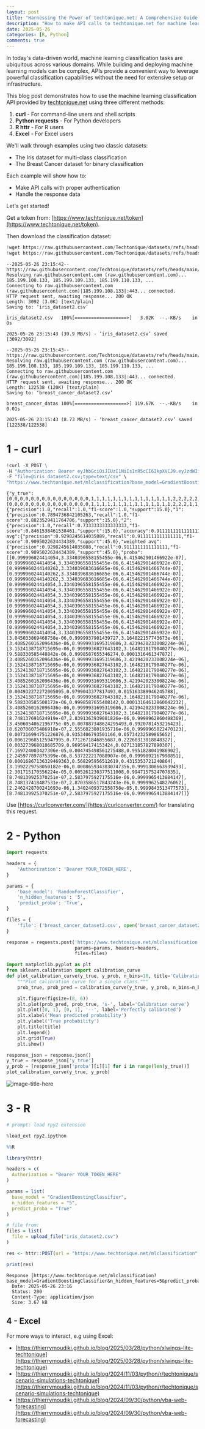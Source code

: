 ```yaml
---
layout: post
title: "Harnessing the Power of techtonique.net: A Comprehensive Guide to Machine Learning Classification via an API"
description: "How to make API calls to techtonique.net for machine learning classification tasks using curl, Python requests, and R httr"
date: 2025-05-26
categories: [R, Python]
comments: true
---
```


In today's data-driven world, machine learning classification tasks are ubiquitous across various domains. While building and deploying machine learning models can be complex, APIs provide a convenient way to leverage powerful classification capabilities without the need for extensive setup or infrastructure.

This blog post demonstrates how to use the machine learning classification API provided by [techtonique.net](https://www.techtonique.net) using three different methods:

1. **curl** - For command-line users and shell scripts
2. **Python requests** - For Python developers
3. **R httr** - For R users
4. **Excel** - For Excel users

We'll walk through examples using two classic datasets:
- The Iris dataset for multi-class classification
- The Breast Cancer dataset for binary classification

Each example will show how to:
- Make API calls with proper authentication
- Handle the response data

Let's get started!

Get a token from: [https://www.techtonique.net/token](https://www.techtonique.net/token).

Then download the classification dataset:

```python
!wget https://raw.githubusercontent.com/Techtonique/datasets/refs/heads/main/tabular/classification/iris_dataset2.csv
!wget https://raw.githubusercontent.com/Techtonique/datasets/refs/heads/main/tabular/classification/breast_cancer_dataset2.csv
```

    --2025-05-26 23:15:42--  https://raw.githubusercontent.com/Techtonique/datasets/refs/heads/main/tabular/classification/iris_dataset2.csv
    Resolving raw.githubusercontent.com (raw.githubusercontent.com)... 185.199.108.133, 185.199.109.133, 185.199.110.133, ...
    Connecting to raw.githubusercontent.com (raw.githubusercontent.com)|185.199.108.133|:443... connected.
    HTTP request sent, awaiting response... 200 OK
    Length: 3092 (3.0K) [text/plain]
    Saving to: ‘iris_dataset2.csv’
    
    iris_dataset2.csv   100%[===================>]   3.02K  --.-KB/s    in 0s      
    
    2025-05-26 23:15:43 (39.9 MB/s) - ‘iris_dataset2.csv’ saved [3092/3092]
    
    --2025-05-26 23:15:43--  https://raw.githubusercontent.com/Techtonique/datasets/refs/heads/main/tabular/classification/breast_cancer_dataset2.csv
    Resolving raw.githubusercontent.com (raw.githubusercontent.com)... 185.199.108.133, 185.199.109.133, 185.199.110.133, ...
    Connecting to raw.githubusercontent.com (raw.githubusercontent.com)|185.199.108.133|:443... connected.
    HTTP request sent, awaiting response... 200 OK
    Length: 122538 (120K) [text/plain]
    Saving to: ‘breast_cancer_dataset2.csv’
    
    breast_cancer_datas 100%[===================>] 119.67K  --.-KB/s    in 0.01s   
    
    2025-05-26 23:15:43 (8.73 MB/s) - ‘breast_cancer_dataset2.csv’ saved [122538/122538]
    


# 1 - curl


```python
!curl -X POST \
-H "Authorization: Bearer eyJhbGciOiJIUzI1NiIsInR5cCI6IkpXVCJ9.eyJzdWIiOiI1NGY3ZDE3Ny05OWQ0LTQzNDktOTc1OC0zZTBkOGVkYWZkYWUiLCJlbWFpbCI6InRoaWVycnkubW91ZGlraS50ZWNodG9uaXF1ZUBnbWFpbC5jb20iLCJleHAiOjE3NDgzMDM0NzJ9.vmc6czfUZo2jJEsKCTcZBPA1yYd2vToB6VpXm2Ty04E" \
-F "file=@iris_dataset2.csv;type=text/csv" \
"https://www.techtonique.net/mlclassification?base_model=GradientBoostingClassifier&n_hidden_features=5&predict_proba=True"
```

    {"y_true":[0,0,0,0,0,0,0,0,0,0,0,0,0,0,0,1,1,1,1,1,1,1,1,1,1,1,1,1,1,1,2,2,2,2,2,2,2,2,2,2,2,2,2,2,2],"y_pred":[0,0,0,0,0,0,0,0,0,0,0,0,0,0,0,1,1,1,1,1,1,1,1,1,1,1,1,1,1,1,2,2,2,1,1,1,2,2,1,2,2,2,2,2,2],"0":{"precision":1.0,"recall":1.0,"f1-score":1.0,"support":15.0},"1":{"precision":0.7894736842105263,"recall":1.0,"f1-score":0.8823529411764706,"support":15.0},"2":{"precision":1.0,"recall":0.7333333333333333,"f1-score":0.8461538461538461,"support":15.0},"accuracy":0.9111111111111111,"macro avg":{"precision":0.9298245614035089,"recall":0.9111111111111111,"f1-score":0.9095022624434389,"support":45.0},"weighted avg":{"precision":0.9298245614035088,"recall":0.9111111111111111,"f1-score":0.9095022624434389,"support":45.0},"proba":[[0.999996024414054,3.3340396558155455e-06,6.415462901466922e-07],[0.999996024414054,3.3340396558155455e-06,6.415462901466922e-07],[0.9999960244140262,3.334039683616685e-06,6.415462901466744e-07],[0.9999960244140262,3.334039683616685e-06,6.415462901466744e-07],[0.9999960244140262,3.334039683616685e-06,6.415462901466744e-07],[0.999996024414054,3.3340396558155455e-06,6.415462901466922e-07],[0.999996024414054,3.3340396558155455e-06,6.415462901466922e-07],[0.999996024414054,3.3340396558155455e-06,6.415462901466922e-07],[0.999996024414054,3.3340396558155455e-06,6.415462901466922e-07],[0.999996024414054,3.3340396558155455e-06,6.415462901466922e-07],[0.999996024414054,3.3340396558155455e-06,6.415462901466922e-07],[0.999996024414054,3.3340396558155455e-06,6.415462901466922e-07],[0.999996024414054,3.3340396558155455e-06,6.415462901466922e-07],[0.999996024414054,3.3340396558155455e-06,6.415462901466922e-07],[0.999996024414054,3.3340396558155455e-06,6.415462901466922e-07],[3.045033869468758e-06,0.9999937901439727,3.164822157743673e-06],[3.4085260162096436e-06,0.9999931695319606,3.4219420233008224e-06],[3.1524138718715695e-06,0.9999936827643102,3.1648218179040277e-06],[9.588330585448842e-06,0.9998587655346274,0.0001316461347872],[3.4085260162096436e-06,0.9999931695319606,3.4219420233008224e-06],[3.1524138718715695e-06,0.9999936827643102,3.1648218179040277e-06],[3.1524138718715695e-06,0.9999936827643102,3.1648218179040277e-06],[3.1524138718715695e-06,0.9999936827643102,3.1648218179040277e-06],[3.4085260162096436e-06,0.9999931695319606,3.4219420233008224e-06],[3.1524138718715695e-06,0.9999936827643102,3.1648218179040277e-06],[0.004932272272005095,0.9799043377817493,0.015163389946245788],[3.1524138718715695e-06,0.9999936827643102,3.1648218179040277e-06],[9.588330585508172e-06,0.9998587655408142,0.00013164612860042232],[3.4085260162096436e-06,0.9999931695319606,3.4219420233008224e-06],[3.1524138718715695e-06,0.9999936827643102,3.1648218179040277e-06],[8.748137691624919e-07,2.8391363939081826e-06,0.9999962860498369],[3.4506054062196775e-05,0.007887348624295493,0.9920781453216423],[8.620706075486918e-07,2.5556823801935716e-06,0.9999965822470123],[0.007316994751226876,0.9353406793501166,0.05734232589865652],[0.006129685125947995,0.7712671846855687,0.22260313018848327],[0.003273968018685709,0.969594174153424,0.027131857827890307],[7.169724003427306e-05,0.004745498561275488,0.9951828041986902],[2.245977897875399e-06,8.537222217088907e-06,0.9999892167998851],[0.00016867136329469363,0.568295956512619,0.4315353721240864],[3.1992229758050182e-06,0.0008659343830747356,0.9991308663939493],[2.301715170556224e-05,0.005261230377511008,0.9947157524707835],[8.748139925370251e-07,2.5837975927175516e-06,0.9999965413884147],[8.748137418487531e-07,2.8703586517843243e-06,0.9999962548276062],[2.2462428700241693e-06,1.3402409372558758e-05,0.9999843513477573],[8.748139925370251e-07,2.5837975927175516e-06,0.9999965413884147]]}

Use [https://curlconverter.com/](https://curlconverter.com/) for translating this request.

# 2 - Python


```python
import requests

headers = {
    'Authorization': 'Bearer YOUR_TOKEN_HERE',
}

params = {
    'base_model': 'RandomForestClassifier',
    'n_hidden_features': '5',
    'predict_proba': 'True',
}

files = {
    'file': ('breast_cancer_dataset2.csv', open('breast_cancer_dataset2.csv', 'rb'), 'text/csv'),
}

response = requests.post('https://www.techtonique.net/mlclassification',
                         params=params, headers=headers,
                         files=files)
```


```python
import matplotlib.pyplot as plt
from sklearn.calibration import calibration_curve
def plot_calibration_curve(y_true, y_prob, n_bins=10, title='Calibration Plot'):
    """Plot calibration curve for a single class."""
    prob_true, prob_pred = calibration_curve(y_true, y_prob, n_bins=n_bins)

    plt.figure(figsize=(8, 6))
    plt.plot(prob_pred, prob_true, 's-', label='Calibration curve')
    plt.plot([0, 1], [0, 1], '--', label='Perfectly calibrated')
    plt.xlabel('Mean predicted probability')
    plt.ylabel('True probability')
    plt.title(title)
    plt.legend()
    plt.grid(True)
    plt.show()

```


```python
response_json = response.json()
y_true = response_json['y_true']
y_prob = [response_json['proba'][i][1] for i in range(len(y_true))]
plot_calibration_curve(y_true, y_prob)
```

![image-title-here]({{base}}/images/2025-05-26/2025-05-26-image1.png)    


# 3 - R


```python
# prompt: load rpy2 extension

%load_ext rpy2.ipython
```


```r
%%R

library(httr)

headers = c(
  Authorization = "Bearer YOUR_TOKEN_HERE"
)

params = list(
  base_model = "GradientBoostingClassifier",
  n_hidden_features = "5",
  predict_proba = "True"
)

# file from:
files = list(
  file = upload_file("iris_dataset2.csv")
)

res <- httr::POST(url = "https://www.techtonique.net/mlclassification", httr::add_headers(.headers=headers), query = params, body = files, encode = "multipart")

print(res)
```

    Response [https://www.techtonique.net/mlclassification?base_model=GradientBoostingClassifier&n_hidden_features=5&predict_proba=True]
      Date: 2025-05-26 23:16
      Status: 200
      Content-Type: application/json
      Size: 3.67 kB
    


## 4 - Excel

For more ways to interact, e.g using Excel:

- [https://thierrymoudiki.github.io/blog/2025/03/28/python/xlwings-lite-techtonique](https://thierrymoudiki.github.io/blog/2025/03/28/python/xlwings-lite-techtonique)
- [https://thierrymoudiki.github.io/blog/2024/11/03/python/r/techtonique/scenario-simulations-techtonique](https://thierrymoudiki.github.io/blog/2024/11/03/python/r/techtonique/scenario-simulations-techtonique)
- [https://thierrymoudiki.github.io/blog/2024/09/30/python/vba-web-forecasting](https://thierrymoudiki.github.io/blog/2024/09/30/python/vba-web-forecasting)
